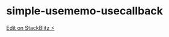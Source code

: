# simple-usememo-usecallback

[Edit on StackBlitz ⚡️](https://stackblitz.com/edit/stackblitz-starters-rldicb)